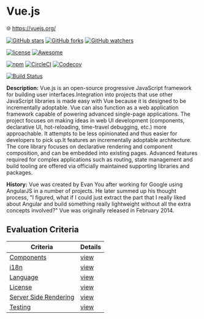 # Vue.js

:globe_with_meridians: https://vuejs.org/

[![GitHub stars](https://img.shields.io/github/stars/vuejs/vue.svg?style=social&label=Stars)]()
[![GitHub forks](https://img.shields.io/github/forks/vuejs/vue.svg?style=social&label=Fork)]()
[![GitHub watchers](https://img.shields.io/github/watchers/vuejs/vue.svg?style=social&label=Watch)]()

[![license](https://img.shields.io/github/license/vuejs/vue.svg)]()
[![Awesome](https://awesome.re/badge.svg)](https://github.com/vuejs/awesome-vue)

[![npm](https://img.shields.io/npm/v/vue.svg)]()
[![CircleCI](https://img.shields.io/circleci/project/github/vuejs/vue.svg)]()
[![Codecov](https://img.shields.io/codecov/c/github/vuejs/vue.svg)]()

[![Build Status](https://saucelabs.com/browser-matrix/vuejs.svg)](https://saucelabs.com/beta/builds/1cee7d1f5f1748678d917c64ec2832bd)

**Description:** Vue.js is an open-source progressive JavaScript framework for building user interfaces.Integration into projects that use other JavaScript libraries is made easy with Vue because it is designed to be incrementally adoptable. Vue can also function as a web application framework capable of powering advanced single-page applications. The project focuses on making ideas in web UI development (components, declarative UI, hot-reloading, time-travel debugging, etc.) more approachable. It attempts to be less opinionated and thus easier for developers to pick up.It features an incrementally adoptable architecture. The core library focuses on declarative rendering and component composition, and can be embedded into existing pages. Advanced features required for complex applications such as routing, state management and build tooling are offered via officially maintained supporting libraries and packages.

**History:** Vue was created by Evan You after working for Google using AngularJS in a number of projects. He later summed up his thought process, "I figured, what if I could just extract the part that I really liked about Angular and build something really lightweight without all the extra concepts involved?" Vue was originally released in February 2014.

## Evaluation Criteria

| Criteria                                  | Details                   |
| ----------------------------------------- | ------------------------- |
| [Components](/criteria/components.md)     | [view](/vuejs/components) |
| [i18n](/criteria/i18n.md)                 | [view](/vuejs/i18n)       |
| [Language](/criteria/languages.md)        | [view](/vuejs/languages)  |
| [License](/criteria/licensing.md)         | [view](/vuejs/licensing)  |
| [Server Side Rendering](/criteria/ssr.md) | [view](/vuejs/ssr)        |
| [Testing](/criteria/testing.md)           | [view](/vuejs/testing)    |
